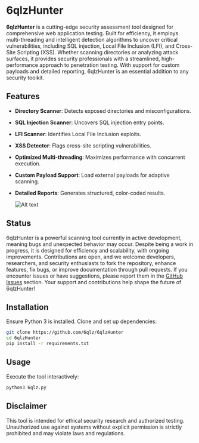 # 6qlzHunter

**6qlzHunter** is a cutting-edge security assessment tool designed for comprehensive web application testing. Built for efficiency, it employs multi-threading and intelligent detection algorithms to uncover critical vulnerabilities, including SQL injection, Local File Inclusion (LFI), and Cross-Site Scripting (XSS). Whether scanning directories or analyzing attack surfaces, it provides security professionals with a streamlined, high-performance approach to penetration testing. With support for custom payloads and detailed reporting, 6qlzHunter is an essential addition to any security toolkit.

## Features
- **Directory Scanner**: Detects exposed directories and misconfigurations.
- **SQL Injection Scanner**: Uncovers SQL injection entry points.
- **LFI Scanner**: Identifies Local File Inclusion exploits.
- **XSS Detector**: Flags cross-site scripting vulnerabilities.
- **Optimized Multi-threading**: Maximizes performance with concurrent execution.
- **Custom Payload Support**: Load external payloads for adaptive scanning.
- **Detailed Reports**: Generates structured, color-coded results.

  ![Alt text](https://i.imgur.com/MYWKq6X.png)

## Status 

6qlzHunter is a powerful scanning tool currently in active development, meaning bugs and unexpected behavior may occur. Despite being a work in progress, it is designed for efficiency and scalability, with ongoing improvements. Contributions are open, and we welcome developers, researchers, and security enthusiasts to fork the repository, enhance features, fix bugs, or improve documentation through pull requests. If you encounter issues or have suggestions, please report them in the [GitHub Issues](https://github.com/6qlzHunter/issues) section. Your support and contributions help shape the future of 6qlzHunter!  

## Installation
Ensure Python 3 is installed. Clone and set up dependencies:

```bash
git clone https://github.com/6qlz/6qlzHunter
cd 6qlzHunter
pip install -r requirements.txt
```

## Usage
Execute the tool interactively:

```bash
python3 6qlz.py
```

## Disclaimer
This tool is intended for ethical security research and authorized testing. Unauthorized use against systems without explicit permission is strictly prohibited and may violate laws and regulations.

